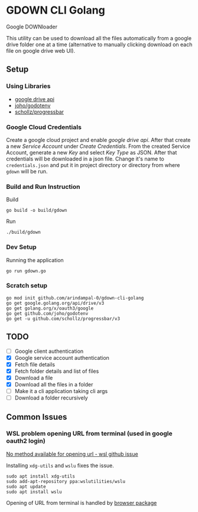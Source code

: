 # GDOWN CLI Golang

Google DOWNloader

This utility can be used to download all the files automatically from a google drive folder one at a time (alternative to manually clicking download on each file on google drive web UI).

## Setup

### Using Libraries

- [google drive api](https://developers.google.com/drive/api/quickstart/go)
- [joho/godotenv](https://github.com/joho/godotenv)
- [schollz/progressbar](https://github.com/schollz/progressbar)

### Google Cloud Credentials

Create a google cloud project and enable *google drive api*. After that create a new *Service Account* under *Create Credentials*. From the created Service Account, generate a new *Key* and select *Key Type* as JSON. After that credentials will be downloaded in a json file. Change it's name to `credentials.json` and put it in project directory or directory from where `gdown` will be run.

### Build and Run Instruction

Build
```shell
go build -o build/gdown
```

Run
```shell
./build/gdown
```

### Dev Setup

Running the application
```shell
go run gdown.go
```

### Scratch setup

```shell
go mod init github.com/arindampal-0/gdown-cli-golang
go get google.golang.org/api/drive/v3
go get golang.org/x/oauth3/google
go get github.com/joho/godotenv
go get -u github.com/schollz/progressbar/v3
```

## TODO

- [ ] Google client authentication
- [x] Google service account authentication
- [x] Fetch file details
- [x] Fetch folder details and list of files
- [x] Download a file
- [x] Download all the files in a folder
- [ ] Make it a cli application taking cli args
- [ ] Download a folder recursively

## Common Issues

### WSL problem opening URL from terminal (used in google oauth2 login)

[No method available for opening url - wsl github issue](https://github.com/microsoft/WSL/issues/8892)

Installing `xdg-utils` and `wslu` fixes the issue.
```shell
sudo apt install xdg-utils
sudo add-apt-repository ppa:wslutilities/wslu
sudo apt update
sudo apt install wslu
```

Opening of URL from terminal is handled by [browser package](https://github.com/pkg/browser)
